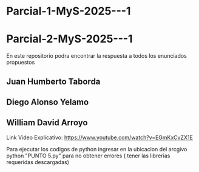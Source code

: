 ﻿# Parcial-1-MyS-2025---1
# Parcial-2-MyS-2025---1

En este repositorio podra encontrar la respuesta a todos los enunciados propuestos

## Juan Humberto Taborda 
## Diego Alonso Yelamo
## William David Arroyo

Link Video Explicativo: https://www.youtube.com/watch?v=EGmKxCvZX1E 

Para ejecutar los codigos de python ingresar en la ubicacion del arcgivo python "PUNTO 5.py" para no obtener errores ( tener las librerias requeridas descargadas)